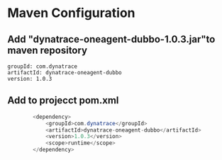 # Maven Configuration

## Add "dynatrace-oneagent-dubbo-1.0.3.jar"to maven repository
```
groupId: com.dynatrace
artifactId: dynatrace-oneagent-dubbo
version: 1.0.3
```

## Add to projecct pom.xml
```java
 		<dependency>
 			<groupId>com.dynatrace</groupId>
 			<artifactId>dynatrace-oneagent-dubbo</artifactId>
 			<version>1.0.3</version>
 			<scope>runtime</scope>
 		</dependency>
```

